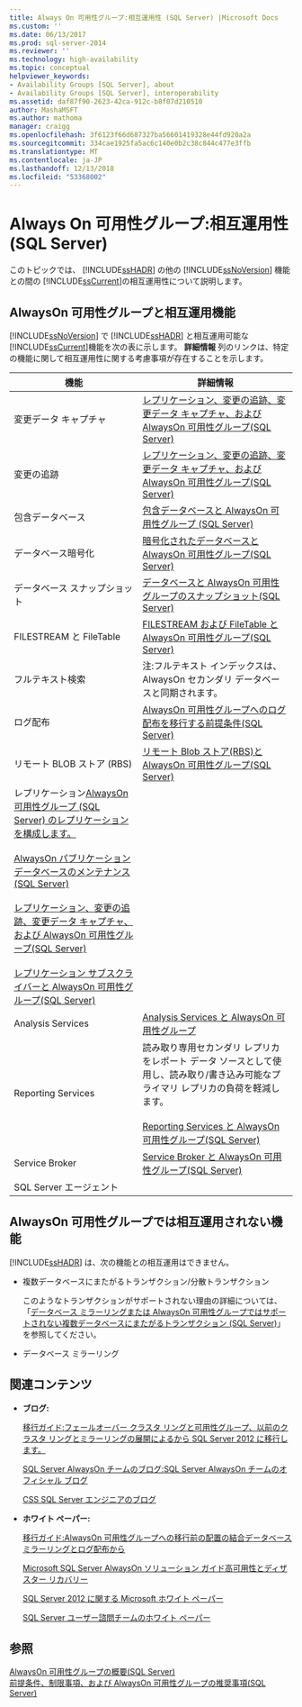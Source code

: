```yaml
---
title: Always On 可用性グループ:相互運用性 (SQL Server) |Microsoft Docs
ms.custom: ''
ms.date: 06/13/2017
ms.prod: sql-server-2014
ms.reviewer: ''
ms.technology: high-availability
ms.topic: conceptual
helpviewer_keywords:
- Availability Groups [SQL Server], about
- Availability Groups [SQL Server], interoperability
ms.assetid: daf87f90-2623-42ca-912c-b8f07d210510
author: MashaMSFT
ms.author: mathoma
manager: craigg
ms.openlocfilehash: 3f6123f66d687327ba56601419328e44fd920a2a
ms.sourcegitcommit: 334cae1925fa5ac6c140e0b2c38c844c477e3ffb
ms.translationtype: MT
ms.contentlocale: ja-JP
ms.lasthandoff: 12/13/2018
ms.locfileid: "53368002"
---
```

# <a name="always-on-availability-groups-interoperability-sql-server"></a>Always On 可用性グループ:相互運用性 (SQL Server)
  このトピックでは、 [!INCLUDE[ssHADR](../../../includes/sshadr-md.md)] の他の [!INCLUDE[ssNoVersion](../../../includes/ssnoversion-md.md)] 機能との間の [!INCLUDE[ssCurrent](../../../includes/sscurrent-md.md)]の相互運用性について説明します。  
  

  
##  <a name="Interop"></a> AlwaysOn 可用性グループと相互運用機能  
 [!INCLUDE[ssNoVersion](../../../includes/ssnoversion-md.md)] で [!INCLUDE[ssHADR](../../../includes/sshadr-md.md)] と相互運用可能な [!INCLUDE[ssCurrent](../../../includes/sscurrent-md.md)]機能を次の表に示します。 **詳細情報** 列のリンクは、特定の機能に関して相互運用性に関する考慮事項が存在することを示します。  
  
|機能|詳細情報|  
|-------------|----------------------|  
|変更データ キャプチャ|[レプリケーション、変更の追跡、変更データ キャプチャ、および AlwaysOn 可用性グループ&#40;SQL Server&#41;](replicate-track-change-data-capture-always-on-availability.md)|  
|変更の追跡|[レプリケーション、変更の追跡、変更データ キャプチャ、および AlwaysOn 可用性グループ&#40;SQL Server&#41;](replicate-track-change-data-capture-always-on-availability.md)|  
|包含データベース|[包含データベースと AlwaysOn 可用性グループ (SQL Server)](always-on-availability-groups-sql-server.md)|  
|データベース暗号化|[暗号化されたデータベースと AlwaysOn 可用性グループ&#40;SQL Server&#41;](encrypted-databases-with-always-on-availability-groups-sql-server.md)|  
|データベース スナップショット|[データベースと AlwaysOn 可用性グループのスナップショット&#40;SQL Server&#41;](database-snapshots-with-always-on-availability-groups-sql-server.md)|  
|FILESTREAM と FileTable|[FILESTREAM および FileTable と AlwaysOn 可用性グループ&#40;SQL Server&#41;](filestream-and-filetable-with-always-on-availability-groups-sql-server.md)|  
|フルテキスト検索|注:フルテキスト インデックスは、AlwaysOn セカンダリ データベースと同期されます。|  
|ログ配布|[AlwaysOn 可用性グループへのログ配布を移行する前提条件&#40;SQL Server&#41;](prereqs-migrating-log-shipping-to-always-on-availability-groups.md)|  
|リモート BLOB ストア (RBS)|[リモート Blob ストア&#40;RBS&#41;と AlwaysOn 可用性グループ&#40;SQL Server&#41;](remote-blob-store-rbs-and-always-on-availability-groups-sql-server.md)|  
|レプリケーション[AlwaysOn 可用性グループ (SQL Server) のレプリケーションを構成します。](configure-replication-for-always-on-availability-groups-sql-server.md)<br /><br /> [AlwaysOn パブリケーション データベースのメンテナンス&#40;SQL Server&#41;](maintaining-an-always-on-publication-database-sql-server.md)<br /><br /> [レプリケーション、変更の追跡、変更データ キャプチャ、および AlwaysOn 可用性グループ&#40;SQL Server&#41;](replicate-track-change-data-capture-always-on-availability.md)<br /><br /> [レプリケーション サブスクライバーと AlwaysOn 可用性グループ&#40;SQL Server&#41;](replication-subscribers-and-always-on-availability-groups-sql-server.md)|  
|Analysis Services|[Analysis Services と AlwaysOn 可用性グループ](analysis-services-with-always-on-availability-groups.md)|  
|Reporting Services|読み取り専用セカンダリ レプリカをレポート データ ソースとして使用し、読み取り/書き込み可能なプライマリ レプリカの負荷を軽減します。<br /><br /> [Reporting Services と AlwaysOn 可用性グループ&#40;SQL Server&#41;](reporting-services-with-always-on-availability-groups-sql-server.md)|  
|Service Broker|[Service Broker と AlwaysOn 可用性グループ&#40;SQL Server&#41;](service-broker-with-always-on-availability-groups-sql-server.md)|  
|SQL Server エージェント||  
  
##  <a name="NoInterop"></a> AlwaysOn 可用性グループでは相互運用されない機能  
 [!INCLUDE[ssHADR](../../../includes/sshadr-md.md)] は、次の機能との相互運用はできません。  
  
-   複数データベースにまたがるトランザクション/分散トランザクション  
  
     このようなトランザクションがサポートされない理由の詳細については、「[データベース ミラーリングまたは AlwaysOn 可用性グループではサポートされない複数データベースにまたがるトランザクション &#40;SQL Server&#41;](transactions-always-on-availability-and-database-mirroring.md)」を参照してください。  
  
-   データベース ミラーリング  
  
##  <a name="RelatedContent"></a> 関連コンテンツ  
  
-   **ブログ:**  
  
     [移行ガイド:フェールオーバー クラスタ リングと可用性グループ、以前のクラスタ リングとミラーリングの展開によるから SQL Server 2012 に移行します。](https://blogs.msdn.com/b/sqlalwayson/archive/2012/04/09/now-available-migration-guide-migrating-to-sql-server-2012-failover-clustering-and-availability-groups-from-prior-clustering-and-mirroring-deployments.aspx)  
  
     [SQL Server AlwaysOn チームのブログ:SQL Server AlwaysOn チームのオフィシャル ブログ](https://blogs.msdn.com/b/sqlalwayson/)  
  
     [CSS SQL Server エンジニアのブログ](https://blogs.msdn.com/b/psssql/)  
  
-   **ホワイト ペーパー:**  
  
     [移行ガイド:AlwaysOn 可用性グループへの移行前の配置の結合データベース ミラーリングとログ配布から](https://msdn.microsoft.com/library/jj635217)  
  
     [Microsoft SQL Server AlwaysOn ソリューション ガイド高可用性とディザスター リカバリー](https://go.microsoft.com/fwlink/?LinkId=227600)  
  
     [SQL Server 2012 に関する Microsoft ホワイト ペーパー](https://msdn.microsoft.com/library/hh403491.aspx)  
  
     [SQL Server ユーザー諮問チームのホワイト ペーパー](http://sqlcat.com/)  
  
## <a name="see-also"></a>参照  
 [AlwaysOn 可用性グループの概要&#40;SQL Server&#41;](overview-of-always-on-availability-groups-sql-server.md)   
 [前提条件、制限事項、および AlwaysOn 可用性グループの推奨事項&#40;SQL Server&#41;](prereqs-restrictions-recommendations-always-on-availability.md)  
  
  
